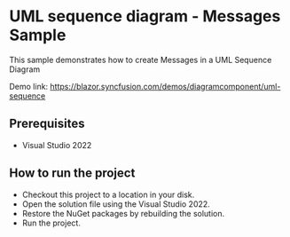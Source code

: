# UML sequence diagram - Messages Sample

This sample demonstrates how to create Messages in a UML Sequence Diagram

Demo link:
https://blazor.syncfusion.com/demos/diagramcomponent/uml-sequence

## Prerequisites

* Visual Studio 2022

## How to run the project

* Checkout this project to a location in your disk.
* Open the solution file using the Visual Studio 2022.
* Restore the NuGet packages by rebuilding the solution.
* Run the project.
